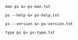 ```shell
man ps &> ps-man.txt
```

```shell
ps --help &> ps-help.txt
```

```shell
ps --version &> ps-version.txt
```

```shell
type ps &> ps-type.txt
```